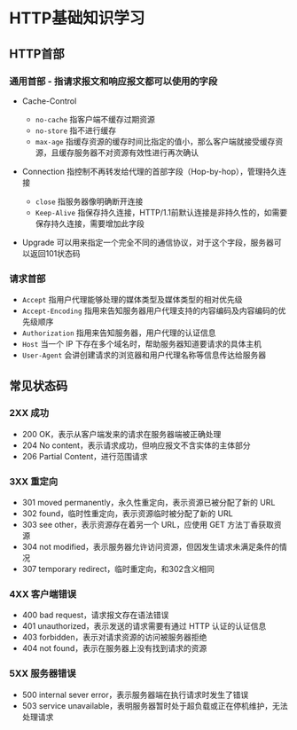 # HTTP基础知识学习

## HTTP首部

### 通用首部 - 指请求报文和响应报文都可以使用的字段

- Cache-Control
  - `no-cache` 指客户端不缓存过期资源
  - `no-store` 指不进行缓存
  - `max-age`  指缓存资源的缓存时间比指定的值小，那么客户端就接受缓存资源，且缓存服务器不对资源有效性进行再次确认

- Connection 指控制不再转发给代理的首部字段（Hop-by-hop），管理持久连接
  - `close` 指服务器像明确断开连接
  - `Keep-Alive` 指保存持久连接，HTTP/1.1前默认连接是非持久性的，如需要保存持久连接，需要增加此字段

- Upgrade 可以用来指定一个完全不同的通信协议，对于这个字段，服务器可以返回101状态码

### 请求首部

- `Accept` 指用户代理能够处理的媒体类型及媒体类型的相对优先级
- `Accept-Encoding` 指用来告知服务器用户代理支持的内容编码及内容编码的优先级顺序
- `Authorization` 指用来告知服务器，用户代理的认证信息
- `Host` 当一个 IP 下存在多个域名时，帮助服务器知道要请求的具体主机
- `User-Agent` 会讲创建请求的浏览器和用户代理名称等信息传达给服务器

## 常见状态码

### 2XX 成功

- 200 OK，表示从客户端发来的请求在服务器端被正确处理
- 204 No content，表示请求成功，但响应报文不含实体的主体部分
- 206 Partial Content，进行范围请求

### 3XX 重定向

- 301 moved permanently，永久性重定向，表示资源已被分配了新的 URL
- 302 found，临时性重定向，表示资源临时被分配了新的 URL
- 303 see other，表示资源存在着另一个 URL，应使用 GET 方法丁香获取资源
- 304 not modified，表示服务器允许访问资源，但因发生请求未满足条件的情况
- 307 temporary redirect，临时重定向，和302含义相同

### 4XX 客户端错误

- 400 bad request，请求报文存在语法错误
- 401 unauthorized，表示发送的请求需要有通过 HTTP 认证的认证信息
- 403 forbidden，表示对请求资源的访问被服务器拒绝
- 404 not found，表示在服务器上没有找到请求的资源

### 5XX 服务器错误
- 500 internal sever error，表示服务器端在执行请求时发生了错误
- 503 service unavailable，表明服务器暂时处于超负载或正在停机维护，无法处理请求